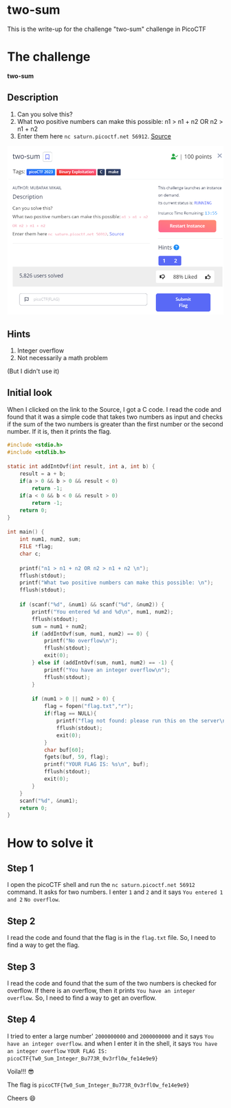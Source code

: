 # two-sum

This is the write-up for the challenge "two-sum" challenge in PicoCTF

# The challenge
**two-sum**

## Description
1. Can you solve this?
2. What two positive numbers can make this possible: n1 > n1 + n2 OR n2 > n1 + n2
3. Enter them here `nc saturn.picoctf.net 56912`. [Source](https://artifacts.picoctf.net/c/455/flag.c)

![first look](./img/firstLook.png)

## Hints
1. Integer overflow
2. Not necessarily a math problem

(But I didn't use it)

## Initial look
When I clicked on the link to the Source, I got a C code. I read the code and found that it was a simple code that takes two numbers as input and checks if the sum of the two numbers is greater than the first number or the second number. If it is, then it prints the flag.

```c
#include <stdio.h>
#include <stdlib.h>

static int addIntOvf(int result, int a, int b) {
    result = a + b;
    if(a > 0 && b > 0 && result < 0)
        return -1;
    if(a < 0 && b < 0 && result > 0)
        return -1;
    return 0;
}

int main() {
    int num1, num2, sum;
    FILE *flag;
    char c;

    printf("n1 > n1 + n2 OR n2 > n1 + n2 \n");
    fflush(stdout);
    printf("What two positive numbers can make this possible: \n");
    fflush(stdout);
    
    if (scanf("%d", &num1) && scanf("%d", &num2)) {
        printf("You entered %d and %d\n", num1, num2);
        fflush(stdout);
        sum = num1 + num2;
        if (addIntOvf(sum, num1, num2) == 0) {
            printf("No overflow\n");
            fflush(stdout);
            exit(0);
        } else if (addIntOvf(sum, num1, num2) == -1) {
            printf("You have an integer overflow\n");
            fflush(stdout);
        }

        if (num1 > 0 || num2 > 0) {
            flag = fopen("flag.txt","r");
            if(flag == NULL){
                printf("flag not found: please run this on the server\n");
                fflush(stdout);
                exit(0);
            }
            char buf[60];
            fgets(buf, 59, flag);
            printf("YOUR FLAG IS: %s\n", buf);
            fflush(stdout);
            exit(0);
        }
    }
    scanf("%d", &num1);
    return 0;
}
```

# How to solve it

## Step 1
I open the picoCTF shell and run the `nc saturn.picoctf.net 56912` command. It asks for two numbers. I enter `1` and `2` and it says `You entered 1 and 2`
`No overflow`.

## Step 2
I read the code and found that the flag is in the `flag.txt` file. So, I need to find a way to get the flag.

## Step 3
I read the code and found that the sum of the two numbers is checked for overflow. If there is an overflow, then it prints `You have an integer overflow`. So, I need to find a way to get an overflow.

## Step 4
I tried to enter a large number' `2000000000` and `2000000000` and it says `You have an integer overflow`.
and when I enter it in the shell, it says `You have an integer overflow`
`YOUR FLAG IS: picoCTF{Tw0_Sum_Integer_Bu773R_0v3rfl0w_fe14e9e9}`

Voila!!! 😎

The flag is `picoCTF{Tw0_Sum_Integer_Bu773R_0v3rfl0w_fe14e9e9}`

Cheers 😄